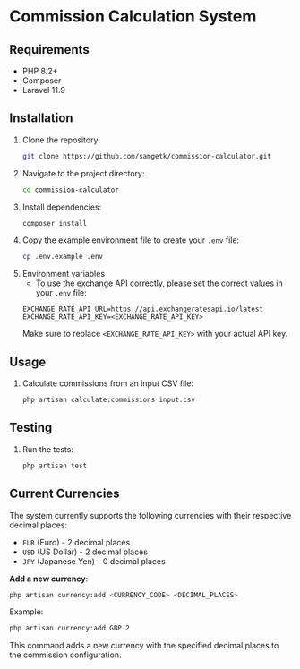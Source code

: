 # Commission Calculation System

## Requirements

- PHP 8.2+
- Composer
- Laravel 11.9

## Installation

1. Clone the repository:
    ```sh
    git clone https://github.com/samgetk/commission-calculator.git
    ```
2. Navigate to the project directory:
    ```sh
    cd commission-calculator
    ```
3. Install dependencies:
    ```sh
    composer install
    ```
4. Copy the example environment file to create your `.env` file:
    ```sh
    cp .env.example .env
   ```
5. Environment variables
    - To use the exchange API correctly, please set the correct values in your `.env` file:
    ```env
    EXCHANGE_RATE_API_URL=https://api.exchangeratesapi.io/latest
    EXCHANGE_RATE_API_KEY=<EXCHANGE_RATE_API_KEY>
    ```
   Make sure to replace `<EXCHANGE_RATE_API_KEY>` with your actual API key.

## Usage

1. Calculate commissions from an input CSV file:
    ```sh
    php artisan calculate:commissions input.csv
    ```

## Testing

1. Run the tests:
    ```sh
    php artisan test
    ```

## Current Currencies

The system currently supports the following currencies with their respective decimal places:
- `EUR` (Euro) - 2 decimal places
- `USD` (US Dollar) - 2 decimal places
- `JPY` (Japanese Yen) - 0 decimal places

**Add a new currency**:
```sh
php artisan currency:add <CURRENCY_CODE> <DECIMAL_PLACES>
```
Example:
```sh
php artisan currency:add GBP 2
```
This command adds a new currency with the specified decimal places to the commission configuration.

